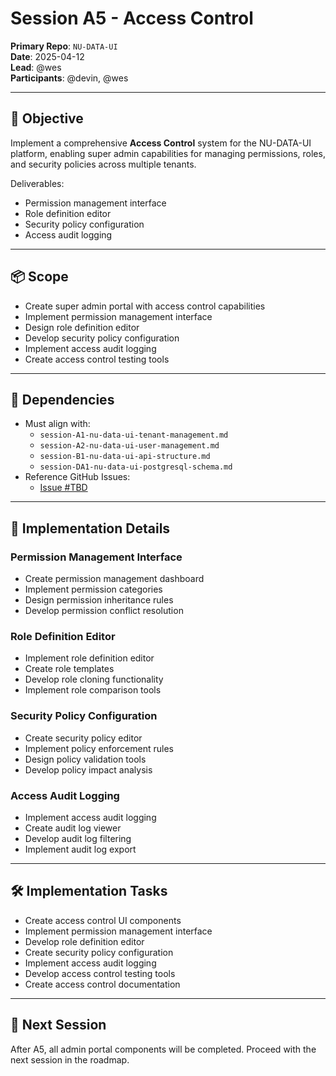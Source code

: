# Session A5 - Access Control

**Primary Repo**: `NU-DATA-UI`  
**Date**: 2025-04-12  
**Lead**: @wes  
**Participants**: @devin, @wes

---

## 🎯 Objective

Implement a comprehensive **Access Control** system for the NU-DATA-UI platform, enabling super admin capabilities for managing permissions, roles, and security policies across multiple tenants.

Deliverables:
- Permission management interface
- Role definition editor
- Security policy configuration
- Access audit logging

---

## 📦 Scope

- Create super admin portal with access control capabilities
- Implement permission management interface
- Design role definition editor
- Develop security policy configuration
- Implement access audit logging
- Create access control testing tools

---

## 🔗 Dependencies

- Must align with:
  - `session-A1-nu-data-ui-tenant-management.md`
  - `session-A2-nu-data-ui-user-management.md`
  - `session-B1-nu-data-ui-api-structure.md`
  - `session-DA1-nu-data-ui-postgresql-schema.md`
- Reference GitHub Issues:
  - [Issue #TBD](https://github.com/nu-gui/NU-DATA-UI/issues)

---

## 🧠 Implementation Details

### Permission Management Interface
- Create permission management dashboard
- Implement permission categories
- Design permission inheritance rules
- Develop permission conflict resolution

### Role Definition Editor
- Implement role definition editor
- Create role templates
- Develop role cloning functionality
- Implement role comparison tools

### Security Policy Configuration
- Create security policy editor
- Implement policy enforcement rules
- Design policy validation tools
- Develop policy impact analysis

### Access Audit Logging
- Implement access audit logging
- Create audit log viewer
- Develop audit log filtering
- Implement audit log export

---

## 🛠️ Implementation Tasks

- Create access control UI components
- Implement permission management interface
- Develop role definition editor
- Create security policy configuration
- Implement access audit logging
- Develop access control testing tools
- Create access control documentation

---

## 🚀 Next Session

After A5, all admin portal components will be completed. Proceed with the next session in the roadmap.

